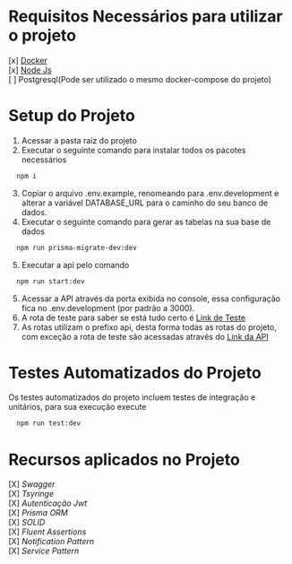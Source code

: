 # Requisitos Necessários para utilizar o projeto #
[x] [Docker](https://www.docker.com/products/docker-desktop/)<br/>
[x] [Node Js](https://nodejs.org/en)<br/>
[ ] Postgresql(Pode ser utilizado o mesmo docker-compose do projeto)

# Setup do Projeto #

1. Acessar a pasta raiz do projeto
2. Executar o seguinte comando para instalar todos os pacotes necessários
```bash
  npm i
```
3. Copiar o arquivo .env.example, renomeando para .env.development e alterar a variável DATABASE_URL para o caminho do seu banco de dados.
4. Executar o seguinte comando para gerar as tabelas na sua base de dados
```bash
  npm run prisma-migrate-dev:dev
```
5. Executar a api pelo comando
```bash
  npm run start:dev
```
5. Acessar a API através da porta exibida no console, essa configuração fica no .env.development (por padrão a 3000).
6. A rota de teste para saber se está tudo certo é [Link de Teste](http://localhost:3000)
7. As rotas utilizam o prefixo api, desta forma todas as rotas do projeto, com exceção a rota de teste são acessadas através do [Link da API](http://localhost:3000/api/)

# Testes Automatizados do Projeto #
Os testes automatizados do projeto incluem testes de integração e unitários, para sua execução execute 
```bash
  npm run test:dev
```

# Recursos aplicados no Projeto #
[X] _Swagger_<br/>
[X] _Tsyringe_<br/>
[X] _Autenticação Jwt_<br/>
[X] _Prisma ORM_<br/>
[X] _SOLID_<br/>
[X] _Fluent Assertions_<br/>
[X] _Notification Pattern_<br/>
[X] _Service Pattern_<br/>

